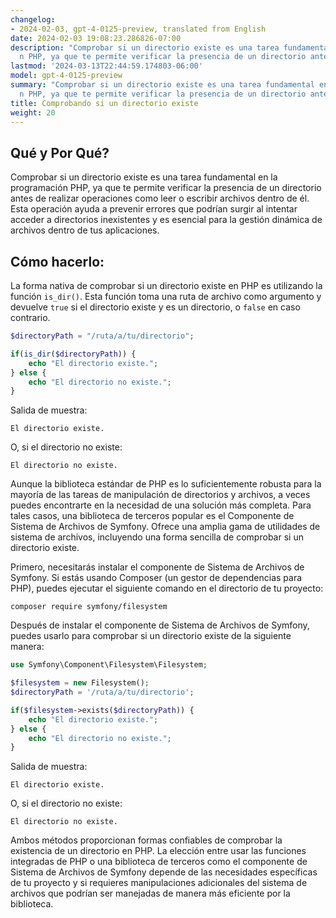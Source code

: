 ```yaml
---
changelog:
- 2024-02-03, gpt-4-0125-preview, translated from English
date: 2024-02-03 19:08:23.286826-07:00
description: "Comprobar si un directorio existe es una tarea fundamental en la programaci\xF3\
  n PHP, ya que te permite verificar la presencia de un directorio antes de\u2026"
lastmod: '2024-03-13T22:44:59.174803-06:00'
model: gpt-4-0125-preview
summary: "Comprobar si un directorio existe es una tarea fundamental en la programaci\xF3\
  n PHP, ya que te permite verificar la presencia de un directorio antes de\u2026"
title: Comprobando si un directorio existe
weight: 20
---
```


## Qué y Por Qué?

Comprobar si un directorio existe es una tarea fundamental en la programación PHP, ya que te permite verificar la presencia de un directorio antes de realizar operaciones como leer o escribir archivos dentro de él. Esta operación ayuda a prevenir errores que podrían surgir al intentar acceder a directorios inexistentes y es esencial para la gestión dinámica de archivos dentro de tus aplicaciones.

## Cómo hacerlo:

La forma nativa de comprobar si un directorio existe en PHP es utilizando la función `is_dir()`. Esta función toma una ruta de archivo como argumento y devuelve `true` si el directorio existe y es un directorio, o `false` en caso contrario.

```php
$directoryPath = "/ruta/a/tu/directorio";

if(is_dir($directoryPath)) {
    echo "El directorio existe.";
} else {
    echo "El directorio no existe.";
}
```

Salida de muestra:
```
El directorio existe.
```
O, si el directorio no existe:
```
El directorio no existe.
```

Aunque la biblioteca estándar de PHP es lo suficientemente robusta para la mayoría de las tareas de manipulación de directorios y archivos, a veces puedes encontrarte en la necesidad de una solución más completa. Para tales casos, una biblioteca de terceros popular es el Componente de Sistema de Archivos de Symfony. Ofrece una amplia gama de utilidades de sistema de archivos, incluyendo una forma sencilla de comprobar si un directorio existe.

Primero, necesitarás instalar el componente de Sistema de Archivos de Symfony. Si estás usando Composer (un gestor de dependencias para PHP), puedes ejecutar el siguiente comando en el directorio de tu proyecto:

```
composer require symfony/filesystem
```

Después de instalar el componente de Sistema de Archivos de Symfony, puedes usarlo para comprobar si un directorio existe de la siguiente manera:

```php
use Symfony\Component\Filesystem\Filesystem;

$filesystem = new Filesystem();
$directoryPath = '/ruta/a/tu/directorio';

if($filesystem->exists($directoryPath)) {
    echo "El directorio existe.";
} else {
    echo "El directorio no existe.";
}
```

Salida de muestra:
```
El directorio existe.
```
O, si el directorio no existe:
```
El directorio no existe.
```

Ambos métodos proporcionan formas confiables de comprobar la existencia de un directorio en PHP. La elección entre usar las funciones integradas de PHP o una biblioteca de terceros como el componente de Sistema de Archivos de Symfony depende de las necesidades específicas de tu proyecto y si requieres manipulaciones adicionales del sistema de archivos que podrían ser manejadas de manera más eficiente por la biblioteca.
